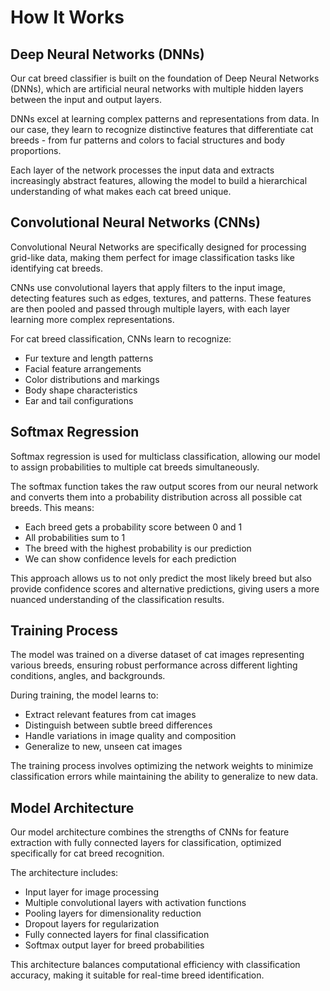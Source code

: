 # How It Works

## Deep Neural Networks (DNNs)

Our cat breed classifier is built on the foundation of Deep Neural Networks (DNNs), which are artificial neural networks with multiple hidden layers between the input and output layers.

DNNs excel at learning complex patterns and representations from data. In our case, they learn to recognize distinctive features that differentiate cat breeds - from fur patterns and colors to facial structures and body proportions.

Each layer of the network processes the input data and extracts increasingly abstract features, allowing the model to build a hierarchical understanding of what makes each cat breed unique.

## Convolutional Neural Networks (CNNs)

Convolutional Neural Networks are specifically designed for processing grid-like data, making them perfect for image classification tasks like identifying cat breeds.

CNNs use convolutional layers that apply filters to the input image, detecting features such as edges, textures, and patterns. These features are then pooled and passed through multiple layers, with each layer learning more complex representations.

For cat breed classification, CNNs learn to recognize:

- Fur texture and length patterns
- Facial feature arrangements
- Color distributions and markings
- Body shape characteristics
- Ear and tail configurations

## Softmax Regression

Softmax regression is used for multiclass classification, allowing our model to assign probabilities to multiple cat breeds simultaneously.

The softmax function takes the raw output scores from our neural network and converts them into a probability distribution across all possible cat breeds. This means:

- Each breed gets a probability score between 0 and 1
- All probabilities sum to 1
- The breed with the highest probability is our prediction
- We can show confidence levels for each prediction

This approach allows us to not only predict the most likely breed but also provide confidence scores and alternative predictions, giving users a more nuanced understanding of the classification results.

## Training Process

The model was trained on a diverse dataset of cat images representing various breeds, ensuring robust performance across different lighting conditions, angles, and backgrounds.

During training, the model learns to:

- Extract relevant features from cat images
- Distinguish between subtle breed differences
- Handle variations in image quality and composition
- Generalize to new, unseen cat images

The training process involves optimizing the network weights to minimize classification errors while maintaining the ability to generalize to new data.

## Model Architecture

Our model architecture combines the strengths of CNNs for feature extraction with fully connected layers for classification, optimized specifically for cat breed recognition.

The architecture includes:

- Input layer for image processing
- Multiple convolutional layers with activation functions
- Pooling layers for dimensionality reduction
- Dropout layers for regularization
- Fully connected layers for final classification
- Softmax output layer for breed probabilities

This architecture balances computational efficiency with classification accuracy, making it suitable for real-time breed identification.
